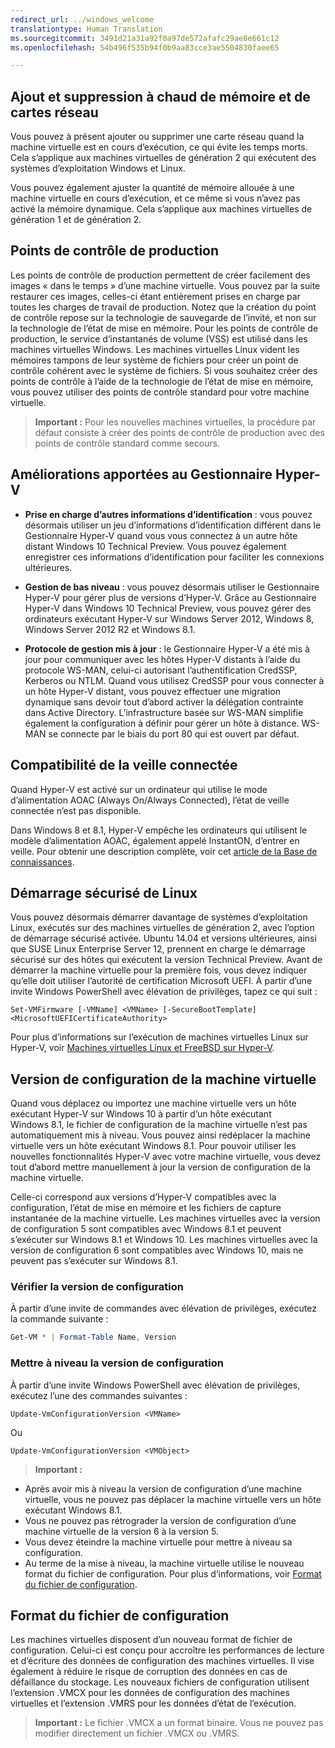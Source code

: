 ```yaml
---
redirect_url: ../windows_welcome
translationtype: Human Translation
ms.sourcegitcommit: 3491d21a31a92f0a97de572afafc29ae8e661c12
ms.openlocfilehash: 54b496f535b94f0b9aa83cce3ae5504830faee65

---
```


## Ajout et suppression à chaud de mémoire et de cartes réseau

Vous pouvez à présent ajouter ou supprimer une carte réseau quand la machine virtuelle est en cours d’exécution, ce qui évite les temps morts. Cela s’applique aux machines virtuelles de génération 2 qui exécutent des systèmes d’exploitation Windows et Linux. 

Vous pouvez également ajuster la quantité de mémoire allouée à une machine virtuelle en cours d’exécution, et ce même si vous n’avez pas activé la mémoire dynamique. Cela s’applique aux machines virtuelles de génération 1 et de génération 2.

## Points de contrôle de production

Les points de contrôle de production permettent de créer facilement des images « dans le temps » d’une machine virtuelle. Vous pouvez par la suite restaurer ces images, celles-ci étant entièrement prises en charge par toutes les charges de travail de production. Notez que la création du point de contrôle repose sur la technologie de sauvegarde de l’invité, et non sur la technologie de l’état de mise en mémoire. Pour les points de contrôle de production, le service d’instantanés de volume (VSS) est utilisé dans les machines virtuelles Windows. Les machines virtuelles Linux vident les mémoires tampons de leur système de fichiers pour créer un point de contrôle cohérent avec le système de fichiers. Si vous souhaitez créer des points de contrôle à l’aide de la technologie de l’état de mise en mémoire, vous pouvez utiliser des points de contrôle standard pour votre machine virtuelle. 


> **Important :** Pour les nouvelles machines virtuelles, la procédure par défaut consiste à créer des points de contrôle de production avec des points de contrôle standard comme secours. 
 

## Améliorations apportées au Gestionnaire Hyper-V

- **Prise en charge d’autres informations d’identification** : vous pouvez désormais utiliser un jeu d’informations d’identification différent dans le Gestionnaire Hyper-V quand vous vous connectez à un autre hôte distant Windows 10 Technical Preview. Vous pouvez également enregistrer ces informations d’identification pour faciliter les connexions ultérieures. 

- **Gestion de bas niveau** : vous pouvez désormais utiliser le Gestionnaire Hyper-V pour gérer plus de versions d’Hyper-V. Grâce au Gestionnaire Hyper-V dans Windows 10 Technical Preview, vous pouvez gérer des ordinateurs exécutant Hyper-V sur Windows Server 2012, Windows 8, Windows Server 2012 R2 et Windows 8.1.

- **Protocole de gestion mis à jour** : le Gestionnaire Hyper-V a été mis à jour pour communiquer avec les hôtes Hyper-V distants à l’aide du protocole WS-MAN, celui-ci autorisant l’authentification CredSSP, Kerberos ou NTLM. Quand vous utilisez CredSSP pour vous connecter à un hôte Hyper-V distant, vous pouvez effectuer une migration dynamique sans devoir tout d’abord activer la délégation contrainte dans Active Directory. L’infrastructure basée sur WS-MAN simplifie également la configuration à définir pour gérer un hôte à distance. WS-MAN se connecte par le biais du port 80 qui est ouvert par défaut.


## Compatibilité de la veille connectée 

Quand Hyper-V est activé sur un ordinateur qui utilise le mode d’alimentation AOAC (Always On/Always Connected), l’état de veille connectée n’est pas disponible.

Dans Windows 8 et 8.1, Hyper-V empêche les ordinateurs qui utilisent le modèle d’alimentation AOAC, également appelé InstantON, d’entrer en veille. Pour obtenir une description complète, voir cet [article de la Base de connaissances](
https://support.microsoft.com/en-us/kb/2973536).


## Démarrage sécurisé de Linux 

Vous pouvez désormais démarrer davantage de systèmes d’exploitation Linux, exécutés sur des machines virtuelles de génération 2, avec l’option de démarrage sécurisé activée.  Ubuntu 14.04 et versions ultérieures, ainsi que SUSE Linux Enterprise Server 12, prennent en charge le démarrage sécurisé sur des hôtes qui exécutent la version Technical Preview. Avant de démarrer la machine virtuelle pour la première fois, vous devez indiquer qu’elle doit utiliser l’autorité de certification Microsoft UEFI.  À partir d’une invite Windows PowerShell avec élévation de privilèges, tapez ce qui suit :

    Set-VMFirmware [-VMName] <VMName> [-SecureBootTemplate] <MicrosoftUEFICertificateAuthority>

Pour plus d’informations sur l’exécution de machines virtuelles Linux sur Hyper-V, voir [Machines virtuelles Linux et FreeBSD sur Hyper-V](http://technet.microsoft.com/library/dn531030.aspx).
 
 
## Version de configuration de la machine virtuelle

Quand vous déplacez ou importez une machine virtuelle vers un hôte exécutant Hyper-V sur Windows 10 à partir d’un hôte exécutant Windows 8.1, le fichier de configuration de la machine virtuelle n’est pas automatiquement mis à niveau. Vous pouvez ainsi redéplacer la machine virtuelle vers un hôte exécutant Windows 8.1. Pour pouvoir utiliser les nouvelles fonctionnalités Hyper-V avec votre machine virtuelle, vous devez tout d’abord mettre manuellement à jour la version de configuration de la machine virtuelle. 

Celle-ci correspond aux versions d’Hyper-V compatibles avec la configuration, l’état de mise en mémoire et les fichiers de capture instantanée de la machine virtuelle. Les machines virtuelles avec la version de configuration 5 sont compatibles avec Windows 8.1 et peuvent s’exécuter sur Windows 8.1 et Windows 10. Les machines virtuelles avec la version de configuration 6 sont compatibles avec Windows 10, mais ne peuvent pas s’exécuter sur Windows 8.1.

### Vérifier la version de configuration

À partir d’une invite de commandes avec élévation de privilèges, exécutez la commande suivante :

``` PowerShell
Get-VM * | Format-Table Name, Version
```

### Mettre à niveau la version de configuration 

À partir d’une invite Windows PowerShell avec élévation de privilèges, exécutez l’une des commandes suivantes :

``` 
Update-VmConfigurationVersion <VMName>
```

Ou

``` 
Update-VmConfigurationVersion <VMObject>
```

> **Important :**
>
- Après avoir mis à niveau la version de configuration d’une machine virtuelle, vous ne pouvez pas déplacer la machine virtuelle vers un hôte exécutant Windows 8.1.
- Vous ne pouvez pas rétrograder la version de configuration d’une machine virtuelle de la version 6 à la version 5.
- Vous devez éteindre la machine virtuelle pour mettre à niveau sa configuration.
- Au terme de la mise à niveau, la machine virtuelle utilise le nouveau format du fichier de configuration. Pour plus d’informations, voir [Format du fichier de configuration](#configuration-file-format).


## <a name="configuration-file-format"></a>Format du fichier de configuration

Les machines virtuelles disposent d’un nouveau format de fichier de configuration. Celui-ci est conçu pour accroître les performances de lecture et d’écriture des données de configuration des machines virtuelles. Il vise également à réduire le risque de corruption des données en cas de défaillance du stockage. Les nouveaux fichiers de configuration utilisent l’extension .VMCX pour les données de configuration des machines virtuelles et l’extension .VMRS pour les données d’état de l’exécution. 

> **Important :** Le fichier .VMCX a un format binaire. Vous ne pouvez pas modifier directement un fichier .VMCX ou .VMRS.


<!--HONumber=Jun16_HO4-->


